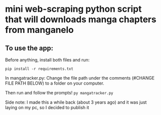 # mini web-scraping python script that will downloads manga chapters from manganelo

## To use the app:
Before anything, install both files and run:

``pip install -r requirements.txt``

In mangatracker.py:
Change the file path under the comments (#CHANGE FILE PATH BELOW) to a folder on your computer.

Then run and follow the prompts!
``py mangatracker.py``

Side note: I made this a while back (about 3 years ago) and it was just laying on my pc, so I decided to publish it

